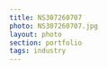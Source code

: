```yaml
--- 
title: NS307260707 
photo: NS307260707.jpg 
layout: photo 
section: portfolio 
tags: industry 
---  
```

  
